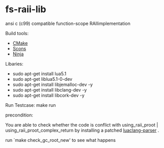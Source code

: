 # fs-raii-lib


ansi c (c99) compatible function-scope RAIIimplementation

Build tools:
* [CMake](https://cmake.org/)
* [Scons](https://scons.org/)
* [Ninja](https://ninja-build.org/)

Libaries:
* sudo apt-get install lua5.1
* sudo apt-get liblua5.1-0-dev
* sudo apt-get install libjemalloc-dev -y
* sudo apt-get install libclang-dev -y
* sudo apt-get install libcork-dev -y


Run Testcase:
make run

precondition:

You are able to check whether the code is conflict with using_raii_proot | using_raii_proot_complex_return by installing a patched
[luaclang-parser](https://github.com/ncisoft/luaclang-parser) .

run `make check_gc_root_new' to see what happens



